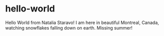 # hello-world
Hello World from Natalia Staravo!
I am here in beautiful Montreal, Canada, watching snowflakes falling down on earth. 
Missing summer!

